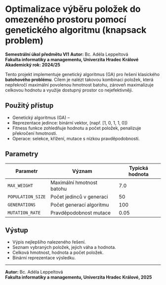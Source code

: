 # Optimalizace výběru položek do omezeného prostoru pomocí genetického algoritmu (knapsack problem)

**Semestrální úkol předmětu VI1**
**Autor:** Bc. Adéla Leppeltová  
**Fakulta informatiky a managementu, Univerzita Hradec Králové**
**Akademický rok: 2024/25**

Tento projekt implementuje genetický algoritmus (GA) pro řešení klasického **batohového problému**.
Cílem je nalézt takovou kombinaci položek, která nepřekročí maximální povolenou hmotnost batohu, zároveň maximalizuje celkovou hodnotu a využije dostupný prostor co nejefektivněji.

## Použitý přístup

- Genetický algoritmus (GA) –
- Reprezentace jedince: binární vektor, (např. [1, 0, 1, 1, 0])
- Fitness funkce zohledňuje hodnotu a počet položek, penalizuje překročení hmotnosti.
- Operace: selekce, křížení, mutace s nízkou pravděpodobností.

## Parametry

| Parametr          | Význam                    | Typická hodnota |
| ----------------- | ------------------------- | --------------- |
| `MAX_WEIGHT`      | Maximální hmotnost batohu | 7.0             |
| `POPULATION_SIZE` | Počet jedinců v generaci  | 50              |
| `GENERATIONS`     | Počet generací algoritmu  | 100             |
| `MUTATION_RATE`   | Pravděpodobnost mutace    | 0.05            |

## Výstup

- Výpis nejlepšího nalezeného řešení.
- Seznam vybraných položek, jejich váha a hodnota.
- Celková hmotnost, hodnota a počet položek.
- Binární reprezentace výsledku.

---

**Autor:** Bc. Adéla Leppeltová  
**Fakulta informatiky a managementu, Univerzita Hradec Králové, 2025**
